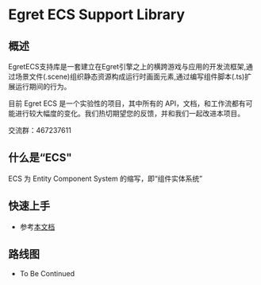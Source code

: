 Egret ECS Support Library
==================

## 概述

EgretECS支持库是一套建立在Egret引擎之上的横跨游戏与应用的开发流框架,通过场景文件(.scene)组织静态资源构成运行时画面元素,通过编写组件脚本(.ts)扩展运行期间的行为。

目前 Egret ECS 是一个实验性的项目，其中所有的 API，文档，和工作流都有可能进行较大幅度的变化。我们热切期望您的反馈，并和我们一起改进本项目。

交流群：467237611

## 什么是“ECS"

ECS 为 Entity Component System 的缩写，即“组件实体系统”

## 快速上手

* 参考[本文档](https://github.com/egret-labs/Egret-ECS/wiki/Getting-Started)

## 路线图

* To Be Continued

